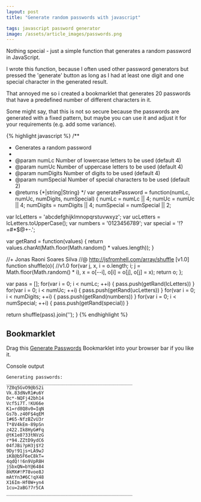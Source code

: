 ```yaml
---
layout: post
title: "Generate random passwords with javascript"

tags: javascript password generator
image: /assets/article_images/passwords.png
---
```


Nothing special - just a simple function that generates a random password in JavaScript.

<!--more-->

I wrote this function, because I often used other password generators but pressed the 'generate' button as long as I had
at least one digit and one special character in the generated result.

That annoyed me so i created a bookmarklet that generates 20 passwords that have a predefined number of different characters in it.

Some might say, that this is not so secure because the passwords are generated with a fixed pattern, but maybe you can
use it and adjust it for your requirements (e.g. add some variance).


{% highlight javascript %}
/**
 * Generates a random password
 *
 * @param numLc Number of lowercase letters to be used (default 4)
 * @param numUc Number of uppercase letters to be used (default 4)
 * @param numDigits Number of digits to be used (default 4)
 * @param numSpecial Number of special characters to be used (default 2)
 * @returns {*|string|String}
 */
var generatePassword = function(numLc, numUc, numDigits, numSpecial) {
  numLc = numLc || 4;
  numUc = numUc || 4;
  numDigits = numDigits || 4;
  numSpecial = numSpecial || 2;


  var lcLetters = 'abcdefghijklmnopqrstuvwxyz';
  var ucLetters = lcLetters.toUpperCase();
  var numbers = '0123456789';
  var special = '!?=#*$@+-.';

  var getRand = function(values) {
    return values.charAt(Math.floor(Math.random() * values.length));
  }

  //+ Jonas Raoni Soares Silva
  //@ http://jsfromhell.com/array/shuffle [v1.0]
  function shuffle(o){ //v1.0
    for(var j, x, i = o.length; i; j = Math.floor(Math.random() * i), x = o[--i], o[i] = o[j], o[j] = x);
    return o;
  };

  var pass = [];
  for(var i = 0; i < numLc; ++i) { pass.push(getRand(lcLetters)) }
  for(var i = 0; i < numUc; ++i) { pass.push(getRand(ucLetters)) }
  for(var i = 0; i < numDigits; ++i) { pass.push(getRand(numbers)) }
  for(var i = 0; i < numSpecial; ++i) { pass.push(getRand(special)) }

  return shuffle(pass).join('');
}
{% endhighlight %}

Bookmarklet
-----------

<p>
Drag this <a href='javascript:(function(){var generatePassword=function(e,t,n,r){function f(e){for(var t,n,r=e.length;r;t=Math.floor(Math.random()*r),n=e[--r],e[r]=e[t],e[t]=n);return e}e=e||4;t=t||4;n=n||4;r=r||2;var i="abcdefghijklmnopqrstuvwxyz";var s=i.toUpperCase();var o="0123456789";var u="!?=#*$@+-.";var a=function(e){return e.charAt(Math.floor(Math.random()*e.length))};var l=[];for(var c=0;c<e;++c){l.push(a(i))}for(var c=0;c<t;++c){l.push(a(s))}for(var c=0;c<n;++c){l.push(a(o))}for(var c=0;c<r;++c){l.push(a(u))}return f(l).join("")};console.log("Generating passwords:");console.log("_______________________________________________");for(var i=0;i<20;++i){console.log(generatePassword())}console.log("_______________________________________________")})();'>Generate Passwords</a>
Bookmarklet into your browser bar if you like it.
</p>

Console output

    Generating passwords:
    _______________________________________________
    ?Z0q5GvO9@bS2i
    Vk.83dNvR1#u6Y
    Dc*-NQFj42bh14
    Vcf5i7T.!KU66e
    K1=rd8Q8v0=IqN
    Gs7b.z40F$4qEM
    1#65-NfzBZvU3r
    T*8V4kEm-89pSn
    z422.Ik8HyG#Fq
    @tK1e8?33tNVzG
    r*94.ZZtD9ydC6
    04fJBi?pH3j$Y2
    9Dy!91js+LA9wJ
    iK8@b5F6eC8kT=
    4qdQ!!6n9VpR8H
    jSbxQN=bY@6484
    8kMX#!P78voe8J
    mAtYn3#6C!qX48
    X16Im-Hf0W+yn4
    1cu=2aBG?7r5CA
    _______________________________________________

